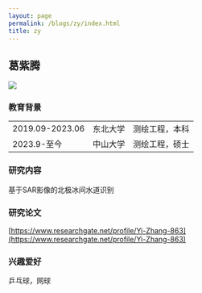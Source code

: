 ```yaml
---
layout: page
permalink: /blogs/zy/index.html
title: zy
---
```


## 葛紫腾

<img src="/blogs/team_members.assets/zhangyi.png">

### 教育背景

<table class="table_md">
  <tr>
    <td>2019.09-2023.06</td>
    <td>东北大学</td>
    <td>测绘工程，本科</td>
  </tr>
  <tr>
    <td>2023.9-至今</td>
    <td>中山大学</td>
    <td>测绘工程，硕士</td>
  </tr>
</table>

### 研究内容
基于SAR影像的北极冰间水道识别

### 研究论文
[https://www.researchgate.net/profile/Yi-Zhang-863](https://www.researchgate.net/profile/Yi-Zhang-863)

### 兴趣爱好
乒乓球，网球